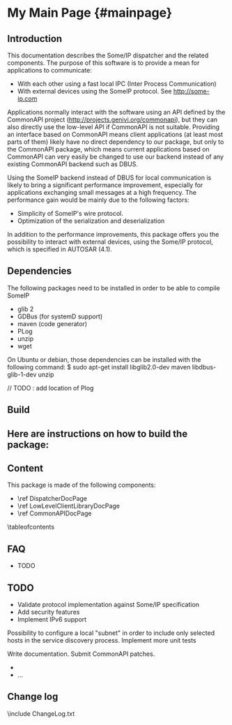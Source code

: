 My Main Page                         {#mainpage}
============

Introduction
------------

This documentation describes the Some/IP dispatcher and the related components.
The purpose of this software is to provide a mean for applications to communicate:

- With each other using a fast local IPC (Inter Process Communication)
- With external devices using the SomeIP protocol. See http://some-ip.com


Applications normally interact with the software using an API defined by the CommonAPI project (http://projects.genivi.org/commonapi), but they can also directly use the low-level API if CommonAPI is not suitable.
Providing an interface based on CommonAPI means client applications (at least most parts of them) likely have no direct dependency to our package, but only to the CommonAPI package, which means current applications based on CommonAPI can very easily be changed to use our backend instead of any existing CommonAPI backend such as DBUS.

Using the SomeIP backend instead of DBUS for local communication is likely to bring a significant performance improvement, especially for applications exchanging small messages at a high frequency. The performance gain would be mainly due to the following factors:

- Simplicity of SomeIP's wire protocol.
- Optimization of the serialization and deserialization

In addition to the performance improvements, this package offers you the possibility to interact with external devices, using the Some/IP protocol, which is specified in AUTOSAR (4.1).


Dependencies
------------

The following packages need to be installed in order to be able to compile SomeIP
- glib 2
- GDBus (for systemD support)
- maven (code generator)
- PLog
- unzip
- wget

On Ubuntu or debian, those dependencies can be installed with the following command: 
	$ sudo apt-get install libglib2.0-dev maven libdbus-glib-1-dev unzip

// TODO : add location of Plog 

Build
-----

Here are instructions on how to build the package:
- 


Content
-------

This package is made of the following components:

- \ref DispatcherDocPage
- \ref LowLevelClientLibraryDocPage
- \ref CommonAPIDocPage

\tableofcontents

FAQ
---

- TODO


TODO
----

- Validate protocol implementation against Some/IP specification
- Add security features
- Implement IPv6 support

Possibility to configure a local "subnet" in order to include only selected hosts in the service discovery process.
Implement more unit tests

Write documentation.
Submit CommonAPI patches.

- 
- ...


Change log
----------

\include ChangeLog.txt

